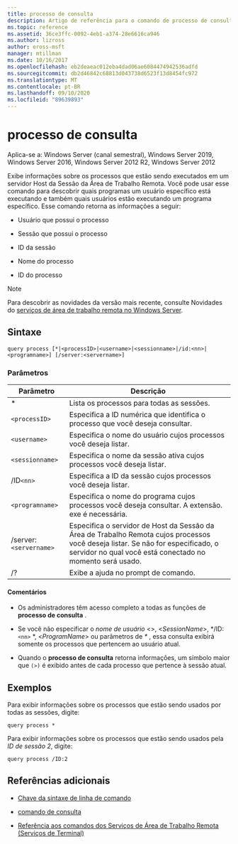 ```yaml
---
title: processo de consulta
description: Artigo de referência para o comando de processo de consulta, que exibe informações sobre processos que estão sendo executados em um servidor de Host da Sessão da Área de Trabalho Remota.
ms.topic: reference
ms.assetid: 36ce3ffc-0092-4eb1-a374-28e6616ca946
ms.author: lizross
author: eross-msft
manager: mtillman
ms.date: 10/16/2017
ms.openlocfilehash: eb2deaeac012eba4dad06ae6084474942536adfd
ms.sourcegitcommit: db2d46842c68813d043738d6523f13d8454fc972
ms.translationtype: MT
ms.contentlocale: pt-BR
ms.lasthandoff: 09/10/2020
ms.locfileid: "89639893"
---
```

# <a name="query-process"></a>processo de consulta

Aplica-se a: Windows Server (canal semestral), Windows Server 2019, Windows Server 2016, Windows Server 2012 R2, Windows Server 2012

Exibe informações sobre os processos que estão sendo executados em um servidor Host da Sessão da Área de Trabalho Remota. Você pode usar esse comando para descobrir quais programas um usuário específico está executando e também quais usuários estão executando um programa específico. Esse comando retorna as informações a seguir:

- Usuário que possui o processo

- Sessão que possui o processo

- ID da sessão

- Nome do processo

- ID do processo

> [!NOTE]
> Para descobrir as novidades da versão mais recente, consulte Novidades do [serviços de área de trabalho remota no Windows Server](/previous-versions/windows/it-pro/windows-server-2012-r2-and-2012/dn283323(v=ws.11)).

## <a name="syntax"></a>Sintaxe

```
query process [*|<processID>|<username>|<sessionname>|/id:<nn>|<programname>] [/server:<servername>]
```

### <a name="parameters"></a>Parâmetros

| Parâmetro | Descrição |
|--|--|
| * | Lista os processos para todas as sessões. |
| `<processID>` | Especifica a ID numérica que identifica o processo que você deseja consultar. |
| `<username>` | Especifica o nome do usuário cujos processos você deseja listar. |
| `<sessionname>` | Especifica o nome da sessão ativa cujos processos você deseja listar. |
| /ID`<nn>` | Especifica a ID da sessão cujos processos você deseja listar. |
| `<programname>` | Especifica o nome do programa cujos processos você deseja consultar. A extensão. exe é necessária. |
| /server:`<servername>` | Especifica o servidor de Host da Sessão da Área de Trabalho Remota cujos processos você deseja listar. Se não for especificado, o servidor no qual você está conectado no momento será usado. |
| /? | Exibe a ajuda no prompt de comando. |

#### <a name="remarks"></a>Comentários

- Os administradores têm acesso completo a todas as funções de **processo de consulta** .

- Se você não especificar o *nome de usuário* <>, <*SessionName*>, */ID: `<nn>` *, <*ProgramName*> ou parâmetros de *&#42;* , essa consulta exibirá somente os processos que pertencem ao usuário atual.

- Quando o **processo de consulta** retorna informações, um símbolo maior que `(>)` é exibido antes de cada processo que pertence à sessão atual.

## <a name="examples"></a>Exemplos

Para exibir informações sobre os processos que estão sendo usados por todas as sessões, digite:

```
query process *
```

Para exibir informações sobre os processos que estão sendo usados pela *ID de sessão 2*, digite:

```
query process /ID:2
```

## <a name="additional-references"></a>Referências adicionais

- [Chave da sintaxe de linha de comando](command-line-syntax-key.md)

- [comando de consulta](query.md)

- [Referência aos comandos dos Serviços de Área de Trabalho Remota (Serviços de Terminal)](remote-desktop-services-terminal-services-command-reference.md)
